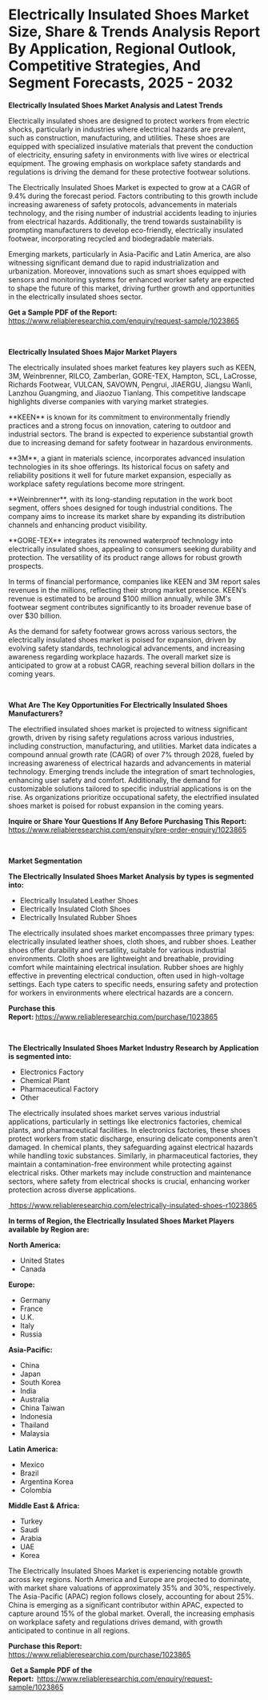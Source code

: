 <p><h1>Electrically Insulated Shoes Market Size, Share & Trends Analysis Report By Application, Regional Outlook, Competitive Strategies, And Segment Forecasts, 2025 - 2032</h1></p><p><strong>Electrically Insulated Shoes Market Analysis and Latest Trends</strong></p>
<p><p>Electrically insulated shoes are designed to protect workers from electric shocks, particularly in industries where electrical hazards are prevalent, such as construction, manufacturing, and utilities. These shoes are equipped with specialized insulative materials that prevent the conduction of electricity, ensuring safety in environments with live wires or electrical equipment. The growing emphasis on workplace safety standards and regulations is driving the demand for these protective footwear solutions.</p><p>The Electrically Insulated Shoes Market is expected to grow at a CAGR of 9.4% during the forecast period. Factors contributing to this growth include increasing awareness of safety protocols, advancements in materials technology, and the rising number of industrial accidents leading to injuries from electrical hazards. Additionally, the trend towards sustainability is prompting manufacturers to develop eco-friendly, electrically insulated footwear, incorporating recycled and biodegradable materials.</p><p>Emerging markets, particularly in Asia-Pacific and Latin America, are also witnessing significant demand due to rapid industrialization and urbanization. Moreover, innovations such as smart shoes equipped with sensors and monitoring systems for enhanced worker safety are expected to shape the future of this market, driving further growth and opportunities in the electrically insulated shoes sector.</p></p>
<p><strong>Get a Sample PDF of the Report:&nbsp;</strong> <a href="https://www.reliableresearchiq.com/enquiry/request-sample/1023865?utm_campaign=3078&utm_medium=2&utm_source=Github&utm_content=ia&utm_term=18042025&utm_id=electrically-insulated-shoes">https://www.reliableresearchiq.com/enquiry/request-sample/1023865</a></p>
<p>&nbsp;</p>
<p><strong>Electrically Insulated Shoes Major Market Players</strong></p>
<p><p>The electrically insulated shoes market features key players such as KEEN, 3M, Weinbrenner, RILCO, Zamberlan, GORE-TEX, Hampton, SCL, LaCrosse, Richards Footwear, VULCAN, SAVOWN, Pengrui, JIAERGU, Jiangsu Wanli, Lanzhou Guangming, and Jiaozuo Tianlang. This competitive landscape highlights diverse companies with varying market strategies.</p><p>**KEEN** is known for its commitment to environmentally friendly practices and a strong focus on innovation, catering to outdoor and industrial sectors. The brand is expected to experience substantial growth due to increasing demand for safety footwear in hazardous environments.</p><p>**3M**, a giant in materials science, incorporates advanced insulation technologies in its shoe offerings. Its historical focus on safety and reliability positions it well for future market expansion, especially as workplace safety regulations become more stringent.</p><p>**Weinbrenner**, with its long-standing reputation in the work boot segment, offers shoes designed for tough industrial conditions. The company aims to increase its market share by expanding its distribution channels and enhancing product visibility.</p><p>**GORE-TEX** integrates its renowned waterproof technology into electrically insulated shoes, appealing to consumers seeking durability and protection. The versatility of its product range allows for robust growth prospects.</p><p>In terms of financial performance, companies like KEEN and 3M report sales revenues in the millions, reflecting their strong market presence. KEEN’s revenue is estimated to be around $100 million annually, while 3M's footwear segment contributes significantly to its broader revenue base of over $30 billion.</p><p>As the demand for safety footwear grows across various sectors, the electrically insulated shoes market is poised for expansion, driven by evolving safety standards, technological advancements, and increasing awareness regarding workplace hazards. The overall market size is anticipated to grow at a robust CAGR, reaching several billion dollars in the coming years.</p></p>
<p>&nbsp;</p>
<p><strong>What Are The Key Opportunities For Electrically Insulated Shoes Manufacturers?</strong></p>
<p><p>The electrified insulated shoes market is projected to witness significant growth, driven by rising safety regulations across various industries, including construction, manufacturing, and utilities. Market data indicates a compound annual growth rate (CAGR) of over 7% through 2028, fueled by increasing awareness of electrical hazards and advancements in material technology. Emerging trends include the integration of smart technologies, enhancing user safety and comfort. Additionally, the demand for customizable solutions tailored to specific industrial applications is on the rise. As organizations prioritize occupational safety, the electrified insulated shoes market is poised for robust expansion in the coming years.</p></p>
<p><strong>Inquire or Share Your Questions If Any Before Purchasing This Report:</strong> <a href="https://www.reliableresearchiq.com/enquiry/pre-order-enquiry/1023865?utm_campaign=3078&utm_medium=2&utm_source=Github&utm_content=ia&utm_term=18042025&utm_id=electrically-insulated-shoes">https://www.reliableresearchiq.com/enquiry/pre-order-enquiry/1023865</a></p>
<p>&nbsp;</p>
<p><strong>Market Segmentation</strong></p>
<p><strong>The Electrically Insulated Shoes Market Analysis by types is segmented into:</strong></p>
<p><ul><li>Electrically Insulated Leather Shoes</li><li>Electrically Insulated Cloth Shoes</li><li>Electrically Insulated Rubber Shoes</li></ul></p>
<p><p>The electrically insulated shoes market encompasses three primary types: electrically insulated leather shoes, cloth shoes, and rubber shoes. Leather shoes offer durability and versatility, suitable for various industrial environments. Cloth shoes are lightweight and breathable, providing comfort while maintaining electrical insulation. Rubber shoes are highly effective in preventing electrical conduction, often used in high-voltage settings. Each type caters to specific needs, ensuring safety and protection for workers in environments where electrical hazards are a concern.</p></p>
<p><strong>Purchase this Report:&nbsp;</strong><a href="https://www.reliableresearchiq.com/purchase/1023865?utm_campaign=3078&utm_medium=2&utm_source=Github&utm_content=ia&utm_term=18042025&utm_id=electrically-insulated-shoes">https://www.reliableresearchiq.com/purchase/1023865</a></p>
<p>&nbsp;</p>
<p><strong>The Electrically Insulated Shoes Market Industry Research by Application is segmented into:</strong></p>
<p><ul><li>Electronics Factory</li><li>Chemical Plant</li><li>Pharmaceutical Factory</li><li>Other</li></ul></p>
<p><p>The electrically insulated shoes market serves various industrial applications, particularly in settings like electronics factories, chemical plants, and pharmaceutical facilities. In electronics factories, these shoes protect workers from static discharge, ensuring delicate components aren't damaged. In chemical plants, they safeguarding against electrical hazards while handling toxic substances. Similarly, in pharmaceutical factories, they maintain a contamination-free environment while protecting against electrical risks. Other markets may include construction and maintenance sectors, where safety from electrical shocks is crucial, enhancing worker protection across diverse applications.</p></p>
<p><a href="https://www.reliableresearchiq.com/electrically-insulated-shoes-r1023865?utm_campaign=3078&utm_medium=2&utm_source=Github&utm_content=ia&utm_term=18042025&utm_id=electrically-insulated-shoes">&nbsp;https://www.reliableresearchiq.com/electrically-insulated-shoes-r1023865</a></p>
<p><strong>In terms of Region, the Electrically Insulated Shoes Market Players available by Region are:</strong></p>
<p>
    <p> <strong> North America: </strong>
        <ul>
            <li>United States</li>
            <li>Canada</li>
        </ul>
        </p> 
    <p> <strong> Europe: </strong>
        <ul>
            <li>Germany</li>
            <li>France</li>
            <li>U.K.</li>
            <li>Italy</li>
            <li>Russia</li>
        </ul>
        </p> 
    <p> <strong> Asia-Pacific: </strong>
        <ul>
            <li>China</li>
            <li>Japan</li>
            <li>South Korea</li>
            <li>India</li>
            <li>Australia</li>
            <li>China Taiwan</li>
            <li>Indonesia</li>
            <li>Thailand</li>
            <li>Malaysia</li>
        </ul>
        </p> 
    <p> <strong> Latin America: </strong>
        <ul>
            <li>Mexico</li>
            <li>Brazil</li>
            <li>Argentina Korea</li>
            <li>Colombia</li>
        </ul>
        </p> 
    <p> <strong> Middle East & Africa: </strong>
        <ul>
            <li>Turkey</li>
            <li>Saudi</li>
            <li>Arabia</li>
            <li>UAE</li>
            <li>Korea</li>
        </ul>
    </p>
    </p>
<p><p>The Electrically Insulated Shoes Market is experiencing notable growth across key regions. North America and Europe are projected to dominate, with market share valuations of approximately 35% and 30%, respectively. The Asia-Pacific (APAC) region follows closely, accounting for about 25%. China is emerging as a significant contributor within APAC, expected to capture around 15% of the global market. Overall, the increasing emphasis on workplace safety and regulations drives demand, with growth anticipated to continue in all regions.</p></p>
<p><strong>Purchase this Report: </strong><a href="https://www.reliableresearchiq.com/purchase/1023865?utm_campaign=3078&utm_medium=2&utm_source=Github&utm_content=ia&utm_term=18042025&utm_id=electrically-insulated-shoes">https://www.reliableresearchiq.com/purchase/1023865</a></p>
<p>&nbsp;<strong>Get a Sample PDF of the Report:&nbsp;&nbsp;</strong><a href="https://www.reliableresearchiq.com/enquiry/request-sample/1023865?utm_campaign=3078&utm_medium=2&utm_source=Github&utm_content=ia&utm_term=18042025&utm_id=electrically-insulated-shoes">https://www.reliableresearchiq.com/enquiry/request-sample/1023865</a></p>
<p><strong></strong></p>
<p><p></p><p></p><p></p></p>